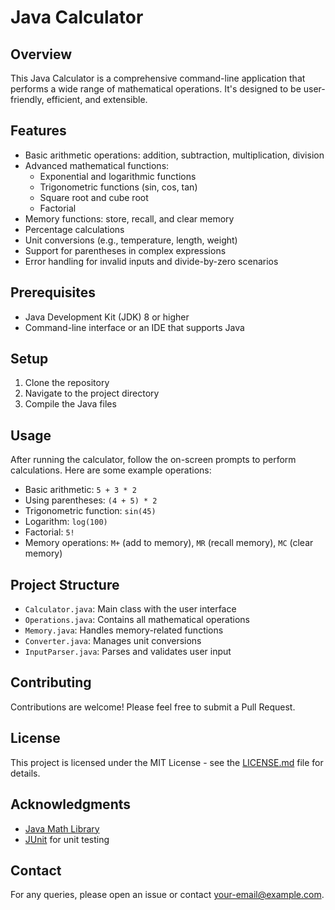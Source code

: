 # Java Calculator

## Overview
This Java Calculator is a comprehensive command-line application that performs a wide range of mathematical operations. It's designed to be user-friendly, efficient, and extensible.

## Features
- Basic arithmetic operations: addition, subtraction, multiplication, division
- Advanced mathematical functions:
  - Exponential and logarithmic functions
  - Trigonometric functions (sin, cos, tan)
  - Square root and cube root
  - Factorial
- Memory functions: store, recall, and clear memory
- Percentage calculations
- Unit conversions (e.g., temperature, length, weight)
- Support for parentheses in complex expressions
- Error handling for invalid inputs and divide-by-zero scenarios

## Prerequisites
- Java Development Kit (JDK) 8 or higher
- Command-line interface or an IDE that supports Java

## Setup
1. Clone the repository
2. Navigate to the project directory
3. Compile the Java files

## Usage
After running the calculator, follow the on-screen prompts to perform calculations. Here are some example operations:

- Basic arithmetic: `5 + 3 * 2`
- Using parentheses: `(4 + 5) * 2`
- Trigonometric function: `sin(45)`
- Logarithm: `log(100)`
- Factorial: `5!`
- Memory operations: `M+` (add to memory), `MR` (recall memory), `MC` (clear memory)

## Project Structure
- `Calculator.java`: Main class with the user interface
- `Operations.java`: Contains all mathematical operations
- `Memory.java`: Handles memory-related functions
- `Converter.java`: Manages unit conversions
- `InputParser.java`: Parses and validates user input

## Contributing
Contributions are welcome! Please feel free to submit a Pull Request.

## License
This project is licensed under the MIT License - see the [LICENSE.md](LICENSE.md) file for details.

## Acknowledgments
- [Java Math Library](https://docs.oracle.com/javase/8/docs/api/java/lang/Math.html)
- [JUnit](https://junit.org/junit5/) for unit testing

## Contact
For any queries, please open an issue or contact [your-email@example.com](mailto:your-email@example.com).
